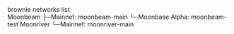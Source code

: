 <div id="termynal" data-termynal>
    <span data-ty="input"><span class="file-path"></span>brownie networks list</span>
    <br>
    <span data-ty>Moonbeam</span>
    <span data-ty>   ├─Mainnet: moonbeam-main</span>
    <span data-ty>   └─Moonbase Alpha: moonbeam-test</span>
    <span data-ty>     </span>
    <span data-ty>Moonriver     </span>
    <span data-ty>  └─Mainnet: moonriver-main</span>
</div>
